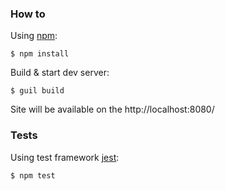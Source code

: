 ### How to

Using [npm](https://www.npmjs.com/):

    $ npm install

Build & start dev server:

    $ guil build

Site will be available on the http://localhost:8080/

### Tests

Using test framework [jest](https://facebook.github.io/jest/):

    $ npm test

